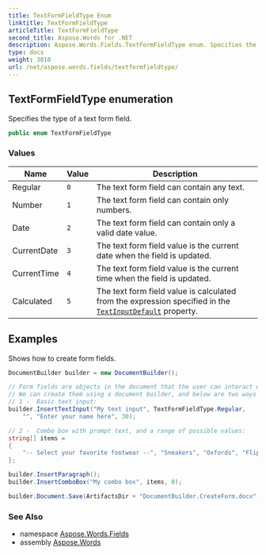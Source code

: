 ```yaml
---
title: TextFormFieldType Enum
linktitle: TextFormFieldType
articleTitle: TextFormFieldType
second_title: Aspose.Words for .NET
description: Aspose.Words.Fields.TextFormFieldType enum. Specifies the type of a text form field in C#.
type: docs
weight: 3010
url: /net/aspose.words.fields/textformfieldtype/
---
```

## TextFormFieldType enumeration

Specifies the type of a text form field.

```csharp
public enum TextFormFieldType
```

### Values

| Name | Value | Description |
| --- | --- | --- |
| Regular | `0` | The text form field can contain any text. |
| Number | `1` | The text form field can contain only numbers. |
| Date | `2` | The text form field can contain only a valid date value. |
| CurrentDate | `3` | The text form field value is the current date when the field is updated. |
| CurrentTime | `4` | The text form field value is the current time when the field is updated. |
| Calculated | `5` | The text form field value is calculated from the expression specified in the [`TextInputDefault`](../formfield/textinputdefault/) property. |

## Examples

Shows how to create form fields.

```csharp
DocumentBuilder builder = new DocumentBuilder();

// Form fields are objects in the document that the user can interact with by being prompted to enter values.
// We can create them using a document builder, and below are two ways of doing so.
// 1 -  Basic text input:
builder.InsertTextInput("My text input", TextFormFieldType.Regular, 
    "", "Enter your name here", 30);

// 2 -  Combo box with prompt text, and a range of possible values:
string[] items =
{
    "-- Select your favorite footwear --", "Sneakers", "Oxfords", "Flip-flops", "Other"
};

builder.InsertParagraph();
builder.InsertComboBox("My combo box", items, 0);

builder.Document.Save(ArtifactsDir + "DocumentBuilder.CreateForm.docx");
```

### See Also

* namespace [Aspose.Words.Fields](../../aspose.words.fields/)
* assembly [Aspose.Words](../../)
